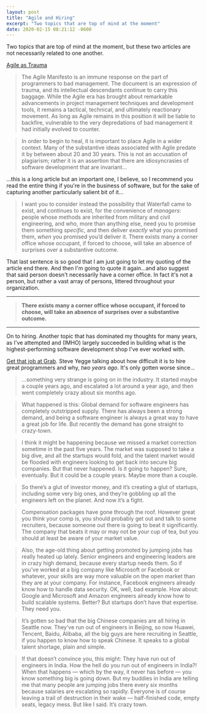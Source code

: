 ```yaml
---
layout: post
title: "Agile and Hiring"
excerpt: "Two topics that are top of mind at the moment"
date: 2020-02-15 08:21:12 -0600
---
```


Two topics that are top of mind at the moment, but these two articles are not necessarily related to one another.

[Agile as Trauma](https://doriantaylor.com/agile-as-trauma)

> The Agile Manifesto is an immune response on the part of programmers to bad management. The document is an expression of trauma, and its intellectual descendants continue to carry this baggage. While the Agile era has brought about remarkable advancements in project management techniques and development tools, it remains a tactical, technical, and ultimately reactionary movement. As long as Agile remains in this position it will be liable to backfire, vulnerable to the very depredations of bad management it had initially evolved to counter.

> In order to begin to heal, it is important to place Agile in a wider context. Many of the substantive ideas associated with Agile predate it by between about 20 and 30 years. This is not an accusation of plagiarism; rather it is an assertion that there are idiosyncrasies of software development that are invariant...

...this is a long article but an important one, I believe, so I recommend you read the entire thing if you're in the business of software, but for the sake of capturing another particularly salient bit of it...

> I want you to consider instead the possibility that Waterfall came to exist, and continues to exist, for the convenience of _managers_: people whose methods are inherited from military and civil engineering, and who, more than anything else, need you to promise them something _specific_, and then deliver _exactly_ what you promised them, _when_ you promised you’d deliver it. There exists many a corner office whose occupant, if forced to choose, will take an absence of surprises over a substantive outcome.

That last sentence is so good that I am just going to let my quoting of the article end there. And then I'm going to quote it again...and also suggest that said person doesn't necessarily have a corner office. In fact it's not a person, but rather a vast array of persons, littered throughout your organization.

---

> **There exists many a corner office whose occupant, if forced to choose, will take an absence of surprises over a substantive outcome.**

---

On to hiring. Another topic that has dominated my thoughts for many years, as I've attempted and (IMHO) largely succeeded in building what is the highest-performing software development shop I've ever worked with.

[Get that job at Grab](https://medium.com/@steve.yegge/get-that-job-at-grab-eea6de1d8421). Steve Yegge talking about how difficult it is to hire great programmers and why, _two years ago_. It's only gotten worse since...

> ...something very strange is going on in the industry. It started maybe a couple years ago, and escalated a lot around a year ago, and then went completely crazy about six months ago.

> What happened is this: Global demand for software engineers has completely outstripped supply. There has always been a strong demand, and being a software engineer is always a great way to have a great job for life. But recently the demand has gone straight to crazy-town.

> I think it might be happening because we missed a market correction sometime in the past five years. The market was supposed to take a big dive, and all the startups would fold, and the talent market would be flooded with engineers looking to get back into secure big companies. But that never happened. Is it going to happen? Sure, eventually. But it could be a couple years. Maybe more than a couple.

> So there’s a glut of investor money, and it’s creating a glut of startups, including some very big ones, and they’re gobbling up all the engineers left on the planet. And now it’s a fight.

> Compensation packages have gone through the roof. However great you think your comp is, you should probably get out and talk to some recruiters, because someone out there is going to beat it significantly. The company that beats it may or may not be your cup of tea, but you should at least be aware of your market value.

> Also, the age-old thing about getting promoted by jumping jobs has really heated up lately. Senior engineers and engineering leaders are in crazy high demand, because every startup needs them. So if you’ve worked at a big company like Microsoft or Facebook or whatever, your skills are way more valuable on the open market than they are at your company. For instance, Facebook engineers already know how to handle data security. OK, well, bad example. How about: Google and Microsoft and Amazon engineers already know how to build scalable systems. Better? But startups don’t have that expertise. They need you.

> It’s gotten so bad that the big Chinese companies are all hiring in Seattle now. They’ve run out of engineers in Beijing, so now Huawei, Tencent, Baidu, Alibaba, all the big guys are here recruiting in Seattle, if you happen to know how to speak Chinese. It speaks to a global talent shortage, plain and simple.

> If that doesn’t convince you, this might: They have run out of engineers in India. How the hell do you run out of engineers in India?! When that happens — which by the way, it never has before — you know something big is going down. But my buddies in India are telling me that many people are jumping jobs there every six months because salaries are escalating so rapidly. Everyone is of course leaving a trail of destruction in their wake — half-finished code, empty seats, legacy mess. But like I said. It’s crazy town.
